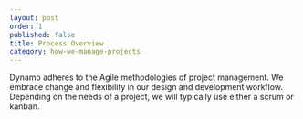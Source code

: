 ```yaml
---
layout: post
order: 1
published: false
title: Process Overview
category: how-we-manage-projects
---
```


Dynamo adheres to the Agile methodologies of project management. We embrace change and flexibility in our design and development workflow. Depending on the needs of a project, we will typically use either a scrum or kanban.

